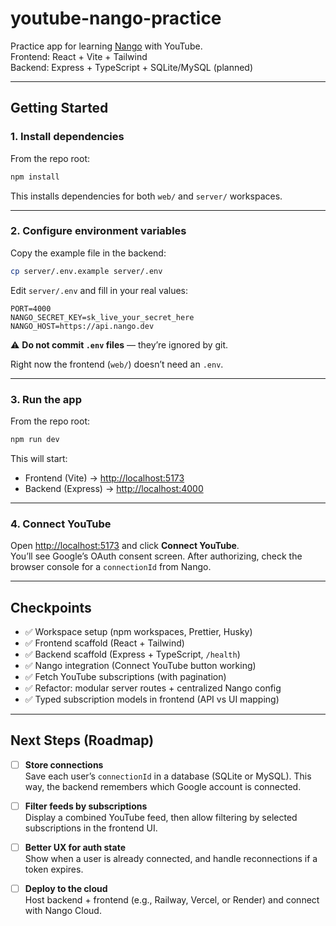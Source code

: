 # youtube-nango-practice

Practice app for learning [Nango](https://nango.dev) with YouTube.  
Frontend: React + Vite + Tailwind  
Backend: Express + TypeScript + SQLite/MySQL (planned)

---

## Getting Started

### 1. Install dependencies

From the repo root:

```bash
npm install
```

This installs dependencies for both `web/` and `server/` workspaces.

---

### 2. Configure environment variables

Copy the example file in the backend:

```bash
cp server/.env.example server/.env
```

Edit `server/.env` and fill in your real values:

```env
PORT=4000
NANGO_SECRET_KEY=sk_live_your_secret_here
NANGO_HOST=https://api.nango.dev
```

⚠️ **Do not commit `.env` files** — they’re ignored by git.

Right now the frontend (`web/`) doesn’t need an `.env`.

---

### 3. Run the app

From the repo root:

```bash
npm run dev
```

This will start:

- Frontend (Vite) → <http://localhost:5173>
- Backend (Express) → <http://localhost:4000>

---

### 4. Connect YouTube

Open <http://localhost:5173> and click **Connect YouTube**.  
You’ll see Google’s OAuth consent screen. After authorizing, check the browser console for a `connectionId` from Nango.

---

## Checkpoints

- ✅ Workspace setup (npm workspaces, Prettier, Husky)
- ✅ Frontend scaffold (React + Tailwind)
- ✅ Backend scaffold (Express + TypeScript, `/health`)
- ✅ Nango integration (Connect YouTube button working)
- ✅ Fetch YouTube subscriptions (with pagination)
- ✅ Refactor: modular server routes + centralized Nango config
- ✅ Typed subscription models in frontend (API vs UI mapping)

---

## Next Steps (Roadmap)

- [ ] **Store connections**  
       Save each user’s `connectionId` in a database (SQLite or MySQL). This way, the backend remembers which Google account is connected.

- [ ] **Filter feeds by subscriptions**  
       Display a combined YouTube feed, then allow filtering by selected subscriptions in the frontend UI.

- [ ] **Better UX for auth state**  
       Show when a user is already connected, and handle reconnections if a token expires.

- [ ] **Deploy to the cloud**  
       Host backend + frontend (e.g., Railway, Vercel, or Render) and connect with Nango Cloud.
